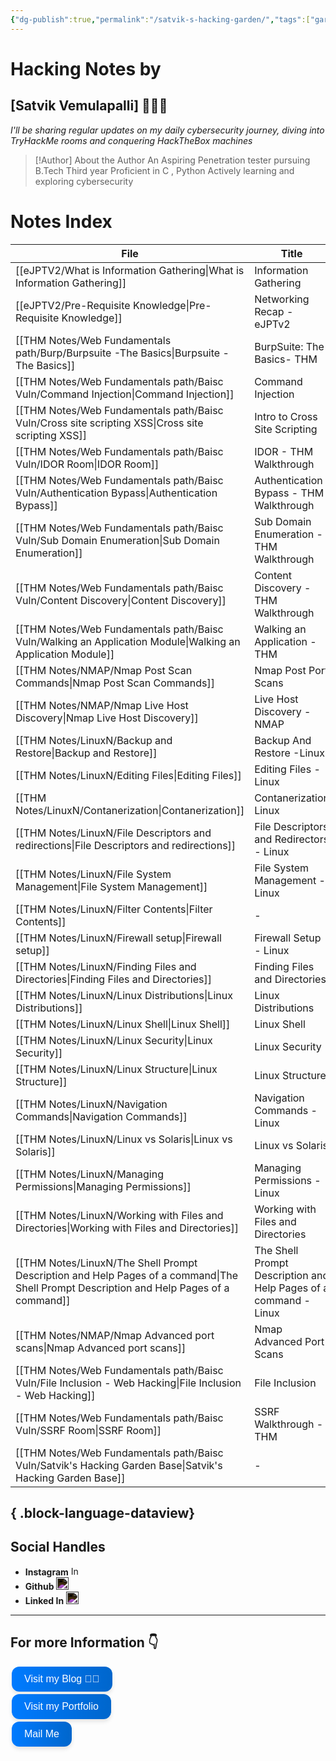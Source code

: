 ```yaml
---
{"dg-publish":true,"permalink":"/satvik-s-hacking-garden/","tags":["gardenEntry"]}
---
```


# Hacking Notes by
## [Satvik Vemulapalli] 💌🧑‍💻

*I'll be sharing regular updates on my daily cybersecurity journey, diving into TryHackMe rooms and conquering HackTheBox machines*


> [!Author] About the Author
> An Aspiring Penetration tester pursuing B.Tech Third year
> Proficient in C , Python 
> Actively learning and exploring cybersecurity
> 
# Notes Index

| File                                                                                                                                       | Title                                                            |
| ------------------------------------------------------------------------------------------------------------------------------------------ | ---------------------------------------------------------------- |
| [[eJPTV2/What is Information Gathering\|What is Information Gathering]]                                                                 | Information Gathering                                            |
| [[eJPTV2/Pre-Requisite Knowledge\|Pre-Requisite Knowledge]]                                                                             | Networking Recap - eJPTv2                                        |
| [[THM Notes/Web Fundamentals path/Burp/Burpsuite -The Basics\|Burpsuite -The Basics]]                                                   | BurpSuite: The Basics- THM                                       |
| [[THM Notes/Web Fundamentals path/Baisc Vuln/Command Injection\|Command Injection]]                                                     | Command Injection                                                |
| [[THM Notes/Web Fundamentals path/Baisc Vuln/Cross site scripting XSS\|Cross site scripting XSS]]                                       | Intro to Cross Site Scripting                                    |
| [[THM Notes/Web Fundamentals path/Baisc Vuln/IDOR Room\|IDOR Room]]                                                                     | IDOR - THM Walkthrough                                           |
| [[THM Notes/Web Fundamentals path/Baisc Vuln/Authentication Bypass\|Authentication Bypass]]                                             | Authentication Bypass - THM Walkthrough                          |
| [[THM Notes/Web Fundamentals path/Baisc Vuln/Sub Domain Enumeration\|Sub Domain Enumeration]]                                           | Sub Domain Enumeration - THM Walkthrough                         |
| [[THM Notes/Web Fundamentals path/Baisc Vuln/Content Discovery\|Content Discovery]]                                                     | Content Discovery - THM Walkthrough                              |
| [[THM Notes/Web Fundamentals path/Baisc Vuln/Walking an Application Module\|Walking an Application Module]]                             | Walking an Application - THM                                     |
| [[THM Notes/NMAP/Nmap Post Scan Commands\|Nmap Post Scan Commands]]                                                                     | Nmap Post Port Scans                                             |
| [[THM Notes/NMAP/Nmap Live Host Discovery\|Nmap Live Host Discovery]]                                                                   | Live Host Discovery - NMAP                                       |
| [[THM Notes/LinuxN/Backup and Restore\|Backup and Restore]]                                                                             | Backup And Restore -Linux                                        |
| [[THM Notes/LinuxN/Editing Files\|Editing Files]]                                                                                       | Editing Files - Linux                                            |
| [[THM Notes/LinuxN/Contanerization\|Contanerization]]                                                                                   | Contanerization Linux                                            |
| [[THM Notes/LinuxN/File Descriptors and redirections\|File Descriptors and redirections]]                                               | File Descriptors and Redirectors - Linux                         |
| [[THM Notes/LinuxN/File System Management\|File System Management]]                                                                     | File System Management - Linux                                   |
| [[THM Notes/LinuxN/Filter Contents\|Filter Contents]]                                                                                   | \-                                                               |
| [[THM Notes/LinuxN/Firewall setup\|Firewall setup]]                                                                                     | Firewall Setup - Linux                                           |
| [[THM Notes/LinuxN/Finding Files and Directories\|Finding Files and Directories]]                                                       | Finding Files and Directories                                    |
| [[THM Notes/LinuxN/Linux Distributions\|Linux Distributions]]                                                                           | Linux Distributions                                              |
| [[THM Notes/LinuxN/Linux Shell\|Linux Shell]]                                                                                           | Linux Shell                                                      |
| [[THM Notes/LinuxN/Linux Security\|Linux Security]]                                                                                     | Linux Security                                                   |
| [[THM Notes/LinuxN/Linux Structure\|Linux Structure]]                                                                                   | Linux Structure                                                  |
| [[THM Notes/LinuxN/Navigation Commands\|Navigation Commands]]                                                                           | Navigation Commands - Linux                                      |
| [[THM Notes/LinuxN/Linux vs Solaris\|Linux vs Solaris]]                                                                                 | Linux vs Solaris                                                 |
| [[THM Notes/LinuxN/Managing Permissions\|Managing Permissions]]                                                                         | Managing Permissions - Linux                                     |
| [[THM Notes/LinuxN/Working with Files and Directories\|Working with Files and Directories]]                                             | Working with Files and Directories                               |
| [[THM Notes/LinuxN/The Shell Prompt Description and Help Pages of a command\|The Shell Prompt Description and Help Pages of a command]] | The Shell Prompt Description and Help Pages of a command - Linux |
| [[THM Notes/NMAP/Nmap Advanced port scans\|Nmap Advanced port scans]]                                                                   | Nmap Advanced Port Scans                                         |
| [[THM Notes/Web Fundamentals path/Baisc Vuln/File Inclusion - Web Hacking\|File Inclusion - Web Hacking]]                               | File Inclusion                                                   |
| [[THM Notes/Web Fundamentals path/Baisc Vuln/SSRF Room\|SSRF Room]]                                                                     | SSRF Walkthrough - THM                                           |
| [[THM Notes/Web Fundamentals path/Baisc Vuln/Satvik's Hacking Garden Base\|Satvik's Hacking Garden Base]]                               | \-                                                               |

{ .block-language-dataview}
--------------------------------------------------
## Social Handles

- **Instagram**  [<img src="https://upload.wikimedia.org/wikipedia/commons/a/a5/Instagram_icon.png" alt="Instagram" width="15"/>](https://www.instagram.com/satvikshetty.v)
- **Github** [<img src="https://upload.wikimedia.org/wikipedia/commons/9/91/Octicons-mark-github.svg" alt="GitHub" width="20" style="filter: invert(100%)"/>](https://github.com/satvik-vs)
- **Linked In** [<img src="https://upload.wikimedia.org/wikipedia/commons/c/ca/LinkedIn_logo_initials.png" alt="LinkedIn" width="20" style="filter: invert(100%)"/>](https://www.linkedin.com/in/yourprofile)
--------------------------------------------------------------------------
## For more Information 👇

<a href="https://blog.satvik.live" style="text-decoration:none;">
  <button style="
    background: linear-gradient(90deg, rgba(0,123,255,1) 0%, rgba(0,102,204,1) 100%);
    border: none; /* Remove borders */
    color: white; /* White text */
    padding: 10px 20px; /* Some padding */
    text-align: center; /* Centered text */
    text-decoration: none; /* Remove underline */
    display: flex; /* Use flexbox */
    align-items: center; /* Center items vertically */
    justify-content: center; /* Center items horizontally */
    font-size: 16px; /* Increase font size */
    margin: 4px 2px; /* Add some margin */
    cursor: pointer; /* Add a pointer on hover */
    border-radius: 12px; /* Rounded corners */
    box-shadow: 0 4px 6px rgba(0, 0, 0, 0.1); /* Add shadow */
    transition: transform 0.2s; /* Animation for hover effect */
    height: 40px; /* Fixed height for better alignment */
  " onmouseover="this.style.transform='scale(1.05)';" onmouseout="this.style.transform='scale(1.0)';">
    Visit my Blog 🧑‍💻
  </button>
</a>
<a href="https://satvik.live" style="text-decoration:none;">
  <button style="
    background: linear-gradient(90deg, rgba(0,123,255,1) 0%, rgba(0,102,204,1) 100%);
    border: none; /* Remove borders */
    color: white; /* White text */
    padding: 10px 20px; /* Some padding */
    text-align: center; /* Centered text */
    text-decoration: none; /* Remove underline */
    display: flex; /* Use flexbox */
    align-items: center; /* Center items vertically */
    justify-content: center; /* Center items horizontally */
    font-size: 16px; /* Increase font size */
    margin: 4px 2px; /* Add some margin */
    cursor: pointer; /* Add a pointer on hover */
    border-radius: 12px; /* Rounded corners */
    box-shadow: 0 4px 6px rgba(0, 0, 0, 0.1); /* Add shadow */
    transition: transform 0.2s; /* Animation for hover effect */
    height: 40px; /* Fixed height for better alignment */
  " onmouseover="this.style.transform='scale(1.05)';" onmouseout="this.style.transform='scale(1.0)';">
     Visit my Portfolio
  </button>
</a>
<a href="mailto:contact@satvik.live" style="text-decoration:none;">
  <button style="
    background: linear-gradient(90deg, rgba(0,123,255,1) 0%, rgba(0,102,204,1) 100%);
    border: none; /* Remove borders */
    color: white; /* White text */
    padding: 10px 20px; /* Some padding */
    text-align: center; /* Centered text */
    text-decoration: none; /* Remove underline */
    display: flex; /* Use flexbox */
    align-items: center; /* Center items vertically */
    justify-content: center; /* Center items horizontally */
    font-size: 16px; /* Increase font size */
    margin: 4px 2px; /* Add some margin */
    cursor: pointer; /* Add a pointer on hover */
    border-radius: 12px; /* Rounded corners */
    box-shadow: 0 4px 6px rgba(0, 0, 0, 0.1); /* Add shadow */
    transition: transform 0.2s; /* Animation for hover effect */
    height: 40px; /* Fixed height for better alignment */
  " onmouseover="this.style.transform='scale(1.05)';" onmouseout="this.style.transform='scale(1.0)';">
    Mail Me
  </button>
</a>